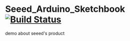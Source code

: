 # Seeed_Arduino_Sketchbook [![Build Status](https://travis-ci.com/Seeed-Studio/Seeed_Arduino_Sketchbook.svg?branch=master)](https://travis-ci.com/Seeed-Studio/Seeed_Arduino_Sketchbook)
demo about seeed's product
